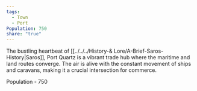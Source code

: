 ```yaml
---
tags:
  - Town
  - Port
Population: 750
share: "true"
---
```


The bustling heartbeat of [[../../../History-& Lore/A-Brief-Saros-History|Saros]], Port Quartz is a vibrant trade hub where the maritime and land routes converge. The air is alive with the constant movement of ships and caravans, making it a crucial intersection for commerce.

Population - 750